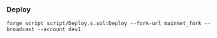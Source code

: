 ### Deploy

```shell
forge script script/Deploy.s.sol:Deploy --fork-url mainnet_fork --broadcast --account dev1
```

